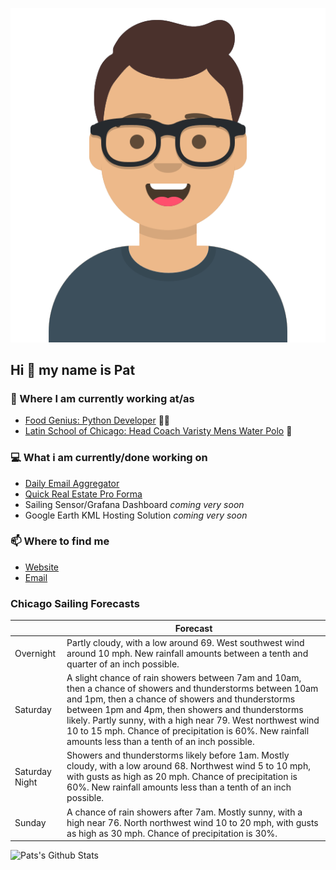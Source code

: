 [![Social banner for p-j-falconer](https://raw.githubusercontent.com/P-J-FALCONER/P-J-FALCONER/master/assets/avataaars.svg)](https://patfalconer.com/)
## Hi :wave: my name is Pat

### 💼 Where I am currently working at/as
- [Food Genius: Python Developer](https://getfoodgenius.com/) 🍔🐍
- [Latin School of Chicago: Head Coach Varisty Mens Water Polo](https://www.latinschool.org/) 🤽


### 💻 What i am currently/done working on
 - [Daily Email Aggregator](https://github.com/P-J-FALCONER/dott_daily_mail)
 - [Quick Real Estate Pro Forma](https://github.com/P-J-FALCONER/henry)
 - Sailing Sensor/Grafana Dashboard *coming very soon*
 - Google Earth KML Hosting Solution *coming very soon*

### 📫 Where to find me
 - [Website](https://patfalconer.com/)
 - [Email](mailto:patrick.j.falconer@gmail.com)


### Chicago Sailing Forecasts
|   | Forecast  |
|---|---|
| Overnight | Partly cloudy, with a low around 69. West southwest wind around 10 mph. New rainfall amounts between a tenth and quarter of an inch possible. |
| Saturday | A slight chance of rain showers between 7am and 10am, then a chance of showers and thunderstorms between 10am and 1pm, then a chance of showers and thunderstorms between 1pm and 4pm, then showers and thunderstorms likely. Partly sunny, with a high near 79. West northwest wind 10 to 15 mph. Chance of precipitation is 60%. New rainfall amounts less than a tenth of an inch possible. |
| Saturday Night | Showers and thunderstorms likely before 1am. Mostly cloudy, with a low around 68. Northwest wind 5 to 10 mph, with gusts as high as 20 mph. Chance of precipitation is 60%. New rainfall amounts less than a tenth of an inch possible. |
| Sunday | A chance of rain showers after 7am. Mostly sunny, with a high near 76. North northwest wind 10 to 20 mph, with gusts as high as 30 mph. Chance of precipitation is 30%. |

![Pats's Github Stats](https://github-readme-stats.vercel.app/api?username=p-j-falconer&show_icons=true&theme=radical)
